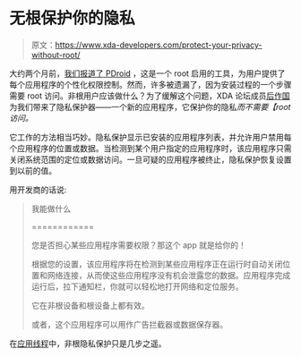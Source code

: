 # 无根保护你的隐私

> 原文：<https://www.xda-developers.com/protect-your-privacy-without-root/>

大约两个月前，[我们报道了 PDroid](http://www.xda-developers.com/android/pdroid-the-better-privacy-protection/) ，这是一个 root 启用的工具，为用户提供了每个应用程序的个性化权限控制。然而，许多被遗漏了，因为安装过程的一个步骤需要 root 访问。非根用户应该做什么？为了缓解这个问题，XDA 论坛成员[后作国](http://forum.xda-developers.com/member.php?u=2624760)为我们带来了隐私保护器——一个新的应用程序，它保护你的隐私*而不需要【root 访问。*

它工作的方法相当巧妙。隐私保护显示已安装的应用程序列表，并允许用户禁用每个应用程序的位置或数据。当检测到某个用户指定的应用程序时，该应用程序只需关闭系统范围的定位或数据访问。一旦可疑的应用程序被终止，隐私保护恢复设置到以前的值。

用开发商的话说:

> 我能做什么
> 
> ============
> 
> 您是否担心某些应用程序需要权限？那这个 app 就是给你的！
> 
> 根据您的设置，该应用程序将在检测到某些应用程序正在运行时自动关闭位置和网络连接，从而使这些应用程序没有机会泄露您的数据。应用程序完成运行后，拉下通知栏，你就可以轻松地打开网络和定位服务。
> 
> 它在非根设备和根设备上都有效。
> 
> 或者，这个应用程序可以用作广告拦截器或数据保存器。

在[应用线程](http://forum.xda-developers.com/showthread.php?t=1456593)中，非根隐私保护只是几步之遥。